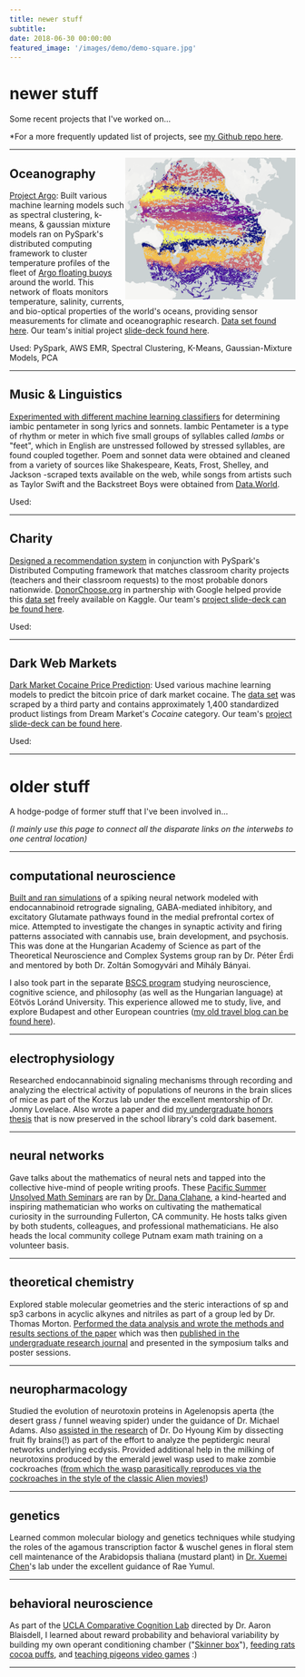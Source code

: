 ```yaml
---
title: newer stuff
subtitle: 
date: 2018-06-30 00:00:00
featured_image: '/images/demo/demo-square.jpg'
---
```


# newer stuff

Some recent projects that I've worked on...

*For a more frequently updated list of projects, see [my Github repo here](https://github.com/mundyreimer).

---

<a href="https://github.com/mundyreimer/argo_sensor_clustering">
    <img src="/images/project_pics/argo_clustering.png"
        style="float: right"
        width="300" 
        height="250"
        >
</a>

## Oceanography

 [Project Argo](https://github.com/mundyreimer/argo_sensor_clustering):  Built various machine learning models such as spectral clustering, k-means, & gaussian mixture models ran on PySpark's distributed computing framework to cluster temperature profiles of the fleet of [Argo floating buoys](https://en.wikipedia.org/wiki/Argo_(oceanography)) around the world.  This network of floats monitors temperature, salinity, currents, and bio-optical properties of the world's oceans, providing sensor measurements for climate and oceanographic research.  [Data set found here](http://www.argo.ucsd.edu/Argo_data_and.html).  Our team's initial project [slide-deck found here](https://docs.google.com/presentation/d/1yQh4USQ-taN2zQ36ukN4ExVCNp2EwumFjSiDIEPRv0s/edit?usp=sharing).  

 Used:  PySpark, AWS EMR, Spectral Clustering, K-Means, Gaussian-Mixture Models, PCA

---

## Music & Linguistics

[Experimented with different machine learning classifiers](https://github.com/mundyreimer/iambic_songs) for determining iambic pentameter in song lyrics and sonnets.  Iambic Pentameter is a type of rhythm or meter in which five small groups of syllables called *Iambs* or "feet", which in English are unstressed followed by stressed syllables, are found coupled together.  Poem and sonnet data were obtained and cleaned from a variety of sources like Shakespeare, Keats, Frost, Shelley, and Jackson -scraped texts available on the web, while songs from artists such as Taylor Swift and the Backstreet Boys were obtained from [Data.World](https://data.world/).  

Used:  

---

## Charity 

[Designed a recommendation system](https://github.com/mundyreimer/school_donations_project) in conjunction with PySpark's Distributed Computing framework that matches classroom charity projects (teachers and their classroom requests) to the most probable donors nationwide.  [DonorChoose.org](https://www.donorschoose.org/about) in partnership with Google helped provide this [data set](https://www.kaggle.com/donorschoose/io) freely available on Kaggle.  Our team's [project slide-deck can be found here](https://docs.google.com/presentation/d/1FJU4YzjeObEk91HBzrgQ4pBWyNjErIMun06r4PqKwWI/edit?usp=sharing).

Used:  

---

## Dark Web Markets

[Dark Market Cocaine Price Prediction](https://github.com/mundyreimer/dark_market_ml): Used various machine learning models to predict the bitcoin price of dark market cocaine.  The [data set](https://www.kaggle.com/everling/cocaine-listings) was scraped by a third party and contains approximately 1,400 standardized product listings from Dream Market's *Cocaine* category.  Our team's [project slide-deck can be found here](https://docs.google.com/presentation/d/1adchsYpdnYrKG_umUR0ZynxtBRWPtUcGAgySLA2iRbA/edit?usp=sharing).

Used:  

---

# older stuff

A hodge-podge of former stuff that I've been involved in...

*(I mainly use this page to connect all the disparate links on the interwebs to one central location)*

---

## computational neuroscience

[Built and ran simulations](https://www.researchgate.net/publication/325676679_Computational_Model_of_Induced_Alteration_of_Synaptic_Activity_in_Medial_Pre-Frontal_Cortex_Mechanistic_Implications_for_Schizophrenia_Psychosis) of a spiking neural network modeled with endocannabinoid retrograde signaling, GABA-mediated inhibitory, and excitatory Glutamate pathways found in the medial prefrontal cortex of mice.  Attempted to investigate the changes in synaptic activity and firing patterns associated with cannabis use, brain development, and psychosis.  This was done at the Hungarian Academy of Science as part of the Theoretical Neuroscience and Complex Systems group ran by Dr. Péter Érdi and mentored by both Dr. Zoltán Somogyvári and Mihály Bányai.  

I also took part in the separate [BSCS program](http://www.bscs-us.org/) studying neuroscience, cognitive science, and philosophy (as well as the Hungarian language) at Eötvös Loránd University.  This experience allowed me to study, live, and explore Budapest and other European countries ([my old travel blog can be found here](http://baskinginbudapest.blogspot.com/)).       

---

## electrophysiology 

Researched endocannabinoid signaling mechanisms through recording and analyzing the electrical activity of populations of neurons in the brain slices of mice as part of the Korzus lab under the excellent mentorship of Dr. Jonny Lovelace.  Also wrote a paper and did [my undergraduate honors thesis](https://books.google.com/books/about/Computational_Model_of_Induced_Alteratio.html?id=SjZlswEACAAJ) that is now preserved in the school library's cold dark basement.

---

## neural networks

Gave talks about the mathematics of neural nets and tapped into the collective hive-mind of people writing proofs.  These [Pacific Summer Unsolved Math Seminars](https://sites.google.com/site/fullertoncollegemathevents/) are ran by [Dr. Dana Clahane](http://staffwww.fullcoll.edu/dclahane/index.html), a kind-hearted and inspiring mathematician who works on cultivating the mathematical curiosity in the surrounding Fullerton, CA community.  He hosts talks given by both students, colleagues, and professional mathematicians.  He also heads the local community college Putnam exam math training on a volunteer basis.     

---

## theoretical chemistry

Explored stable molecular geometries and the steric interactions of sp and sp3 carbons in acyclic alkynes and nitriles as part of a group led by Dr. Thomas Morton.  [Performed the data analysis and wrote the methods and results sections of the paper](https://www.researchgate.net/publication/265531333_Steric_Interactions_between_sp_and_sp_3_Carbons_in_Acyclic_Alkynes_and_Nitriles) which was then [published in the undergraduate research journal](https://pdfs.semanticscholar.org/3e22/71786f54953a6d67e220158a3a8f5c138899.pdf) and presented in the symposium talks and poster sessions.   

---

## neuropharmacology

Studied the evolution of neurotoxin proteins in Agelenopsis aperta (the desert grass / funnel weaving spider) under the guidance of Dr. Michael Adams.  Also [assisted in the research](https://escholarship.org/uc/item/3162w51t#page-1) of Dr. Do Hyoung Kim by dissecting fruit fly brains(!) as part of the effort to analyze the peptidergic neural networks underlying ecdysis.  Provided additional help in the milking of neurotoxins produced by the emerald jewel wasp used to make zombie cockroaches ([from which the wasp parasitically reproduces via the cockroaches in the style of the classic Alien movies!](https://youtu.be/qN2XMyxAs5o))   

---

## genetics

Learned common molecular biology and genetics techniques while studying the roles of the agamous transcription factor & wuschel genes in floral stem cell maintenance of the Arabidopsis thaliana (mustard plant) in [Dr. Xuemei Chen](https://iigb.ucr.edu/xchen/)'s lab under the excellent guidance of Rae Yumul.  

---

## behavioral neuroscience

As part of the [UCLA Comparative Cognition Lab](https://pigeonrat.psych.ucla.edu/) directed by Dr. Aaron Blaisdell, I learned about reward probability and behavioral variability by building my own operant conditioning chamber ("[Skinner box](https://en.wikipedia.org/wiki/Operant_conditioning_chamber)"), [feeding rats cocoa puffs](https://escholarship.org/uc/item/2182x9bc), and [teaching pigeons video games](https://pigeonrat.psych.ucla.edu/pigeons/) :)

---
